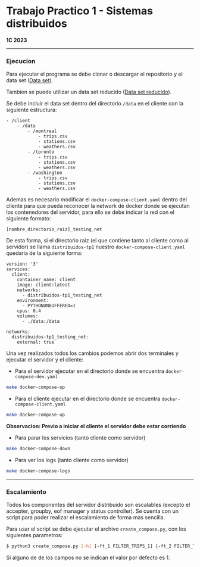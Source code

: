 # Trabajo Practico 1 - Sistemas distribuidos

**1C 2023**



------



### **Ejecucion** 

Para ejecutar el programa se debe clonar o descargar el repositorio y el data set ([Data set](https://www.kaggle.com/datasets/jeanmidev/public-bike-sharing-in-north-america?resource=download)).

Tambien se puede utilizar un data set reducido ([Data set reducido](https://www.google.com/)).

Se debe incluir el data set dentro del directorio `/data` en el cliente con la siguiente estructura:

```
- /client
    - /data
    	- /montreal
    		- trips.csv
    		- stations.csv
    		- weathers.csv
    	- /toronto
    		- trips.csv
    		- stations.csv
    		- weathers.csv
    	- /washington
    		- trips.csv
    		- stations.csv
    		- weathers.csv
```



Ademas es necesario modificar el `docker-compose-client.yaml` dentro del cliente para que pueda reconocer la network de docker donde se ejecutan los contenedores del servidor, para ello se debe indicar la red con el siguiente formato:



```
[nombre_directorio_raiz]_testing_net
```

De esta forma, si el directorio raiz (el que contiene tanto al cliente como al servidor) se llama `distribuidos-tp1` nuestro `docker-compose-client.yaml` quedaria de la siguiente forma:

```
version: '3'
services:
  client:
    container_name: client
    image: client:latest
    networks:
      - distribuidos-tp1_testing_net
    environment:
      - PYTHONUNBUFFERED=1
    cpus: 0.4
    volumes:
      - ./data:/data

networks:
  distribuidos-tp1_testing_net:
    external: true
```

 

Una vez realizados todos los cambios podemos abrir dos terminales y ejecutar el servidor y el cliente:

- Para el servidor ejecutar en el directorio donde se encuentra `docker-compose-dev.yaml`

```bash
make docker-compose-up
```

- Para el cliente ejecutar en el directorio donde se encuentra `docker-compose-client.yaml`

```bash
make docker-compose-up
```

**Observacion: Previo a iniciar el cliente el servidor debe estar corriendo**

- Para parar los servicios (tanto cliente como servidor)

```bash
make docker-compose-down
```

- Para ver los logs (tanto cliente como servidor)

```bash
make docker-compose-logs
```

------



### Escalamiento

Todos los componentes del servidor distribuido son escalables (excepto el accepter, groupby, eof manager y status controller). Se cuenta con un script para poder realizar el escalamiento de forma mas sencilla.

Para usar el script se debe ejecutar el archivo `create_compose.py`, con los siguientes parametros:

```bash
$ python3 create_compose.py [-h] [-ft_1 FILTER_TRIPS_1] [-ft_2 FILTER_TRIPS_2] [-ft_3 FILTER_TRIPS_3] [-fw_1 FILTER_WEATHER_1] [-fs_2 FILTER_STATION_2] [-fs_3 FILTER_STATION_3 [-j_1 JOINER_1] [-j_2 JOINER_2] [-j_3 JOINER_3] [-dm DATE_MODIFIER] [-dc DIST_CALCULATOR [-tp TRIP_PARSER] [-wp WEATHER_PARSER] [-sp STATION_PARSER]
```

Si alguno de de los campos no se indican el valor por defecto es 1.



